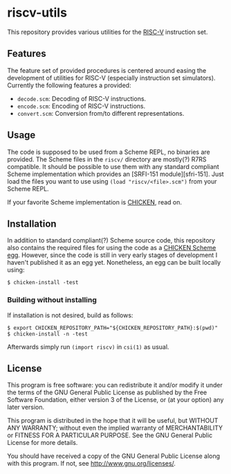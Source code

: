 # riscv-utils

This repository provides various utilities for the [RISC-V][riscv website] instruction set.

## Features

The feature set of provided procedures is centered around easing the
development of utilities for RISC-V (especially instruction set
simulators). Currently the following features a provided:

* `decode.scm`: Decoding of RISC-V instructions.
* `encode.scm`: Encoding of RISC-V instructions.
* `convert.scm`: Conversion from/to different representations.

## Usage

The code is supposed to be used from a Scheme REPL, no binaries are
provided. The Scheme files in the `riscv/` directory are mostly(?)
R7RS compatible. It should be possible to use them with any
standard compliant Scheme implementation which provides an
[SRFI-151 module][sfri-151]. Just load the files you want to use
using `(load "riscv/<file>.scm")` from your Scheme REPL.

If your favorite Scheme implementation is [CHICKEN][call-cc], read on.

## Installation

In addition to standard compliant(?) Scheme source code, this
repository also contains the required files for using the code as a
[CHICKEN Scheme][call-cc] [egg][call-cc eggs]. However, since
the code is still in very early stages of development I haven't
published it as an egg yet. Nonetheless, an egg can be built
locally using:

	$ chicken-install -test

### Building without installing

If installation is not desired, build as follows:

	$ export CHICKEN_REPOSITORY_PATH="${CHICKEN_REPOSITORY_PATH}:$(pwd)"
	$ chicken-install -n -test

Afterwards simply run `(import riscv)` in `csi(1)` as usual.

## License

This program is free software: you can redistribute it and/or modify it
under the terms of the GNU General Public License as published by the
Free Software Foundation, either version 3 of the License, or (at your
option) any later version.

This program is distributed in the hope that it will be useful, but
WITHOUT ANY WARRANTY; without even the implied warranty of
MERCHANTABILITY or FITNESS FOR A PARTICULAR PURPOSE. See the GNU General
Public License for more details.

You should have received a copy of the GNU General Public License along
with this program. If not, see <http://www.gnu.org/licenses/>.

[riscv website]: https://riscv.org/
[srfi-151]: https://srfi.schemers.org/srfi-151/srfi-151.html
[call-cc]: https://call-cc.org
[call-cc eggs]: https://eggs.call-cc.org/
